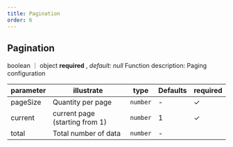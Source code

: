 ```yaml
---
title: Pagination
order: 6
---
```


## Pagination

boolean ｜ object **required** , *default: null* Function description: Paging configuration

| parameter | illustrate                     | type     | Defaults | required |
| --------- | ------------------------------ | -------- | -------- | -------- |
| pageSize  | Quantity per page              | `number` | -        | ✓        |
| current   | current page (starting from 1) | `number` | 1        | ✓        |
| total     | Total number of data           | `number` | -        |          |
